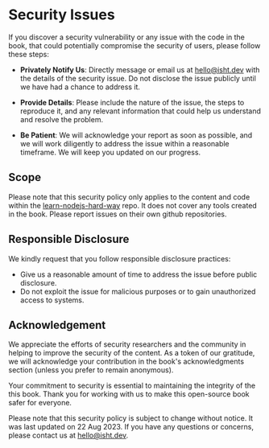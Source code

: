# Security Issues
If you discover a security vulnerability or any issue with the code in the book, that could potentially compromise the security of users, please follow these steps:

* **Privately Notify Us**: Directly message or email us at hello@isht.dev with the details of the security issue. Do not disclose the issue publicly until we have had a chance to address it.

* **Provide Details**: Please include the nature of the issue, the steps to reproduce it, and any relevant information that could help us understand and resolve the problem.

* **Be Patient**: We will acknowledge your report as soon as possible, and we will work diligently to address the issue within a reasonable timeframe. We will keep you updated on our progress.

## Scope
Please note that this security policy only applies to the content and code within the [learn-nodejs-hard-way](https://github.com/ishtms/learn-nodejs-hard-way) repo. It does not cover any tools created in the book. Please report issues on their own github repositories.

## Responsible Disclosure
We kindly request that you follow responsible disclosure practices:

* Give us a reasonable amount of time to address the issue before public disclosure.
* Do not exploit the issue for malicious purposes or to gain unauthorized access to systems.

## Acknowledgement
We appreciate the efforts of security researchers and the community in helping to improve the security of the content. As a token of our gratitude, we will acknowledge your contribution in the book's acknowledgments section (unless you prefer to remain anonymous).

Your commitment to security is essential to maintaining the integrity of the this book. Thank you for working with us to make this open-source book safer for everyone.

Please note that this security policy is subject to change without notice. It was last updated on 22 Aug 2023. If you have any questions or concerns, please contact us at hello@isht.dev.
